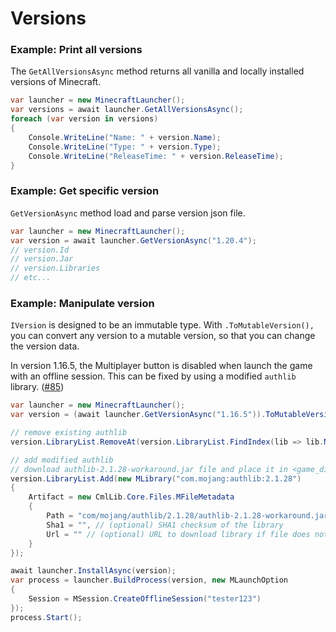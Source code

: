 # Versions

### Example: Print all versions

The `GetAllVersionsAsync` method returns all vanilla and locally installed versions of Minecraft.

```csharp
var launcher = new MinecraftLauncher();
var versions = await launcher.GetAllVersionsAsync();
foreach (var version in versions)
{
    Console.WriteLine("Name: " + version.Name);
    Console.WriteLine("Type: " + version.Type);
    Console.WriteLine("ReleaseTime: " + version.ReleaseTime);
}
```

### Example: Get specific version

`GetVersionAsync` method load and parse version json file.

```csharp
var launcher = new MinecraftLauncher();
var version = await launcher.GetVersionAsync("1.20.4");
// version.Id
// version.Jar
// version.Libraries
// etc...
```

### Example: Manipulate version

`IVersion` is designed to be an immutable type. With `.ToMutableVersion(),` you can convert any version to a mutable version, so that you can change the version data.

In version 1.16.5, the Multiplayer button is disabled when launch the game with an offline session. This can be fixed by using a modified `authlib` library. ([#85](https://github.com/CmlLib/CmlLib.Core/issues/85))

```csharp
var launcher = new MinecraftLauncher();
var version = (await launcher.GetVersionAsync("1.16.5")).ToMutableVersion();

// remove existing authlib
version.LibraryList.RemoveAt(version.LibraryList.FindIndex(lib => lib.Name == "com.mojang:authlib:2.1.28"));

// add modified authlib
// download authlib-2.1.28-workaround.jar file and place it in <game_directory>/libraries/com/mojang/authlib/2.1.28/authlib-2.1.28-workaround.jar
version.LibraryList.Add(new MLibrary("com.mojang:authlib:2.1.28")
{
    Artifact = new CmlLib.Core.Files.MFileMetadata
    {
        Path = "com/mojang/authlib/2.1.28/authlib-2.1.28-workaround.jar",
        Sha1 = "", // (optional) SHA1 checksum of the library
        Url = "" // (optional) URL to download library if file does not exist or checksum is not equal
    }
});

await launcher.InstallAsync(version);
var process = launcher.BuildProcess(version, new MLaunchOption
{
    Session = MSession.CreateOfflineSession("tester123")
});
process.Start(); 
```
